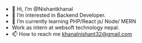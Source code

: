 - 👋 Hi, I’m @Nishantkhanal
- 👀 I’m interested in Backend Developer.
- 🌱 I’m currently learning PHP/React js/ Node/ MERN
-    Work as intern at websoft technology nepal.
- 📫 How to reach me khanalnishant32@gmail.com

<!---
Nishantkhanal/Nishantkhanal is a ✨ special ✨ repository because its `README.md` (this file) appears on your GitHub profile.
You can click the Preview link to take a look at your changes.
--->
